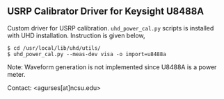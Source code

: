 ## USRP Calibrator Driver for Keysight U8488A 

Custom driver for USRP calibration. `uhd_power_cal.py` scripts is installed with UHD installation. Instruction is given below,

```
$ cd /usr/local/lib/uhd/utils/
$ uhd_power_cal.py --meas-dev visa -o import=u8488a
```

Note: Waveform generation is not implemented since U8488A is a power meter. 


Contact: <agurses[at]ncsu.edu>

